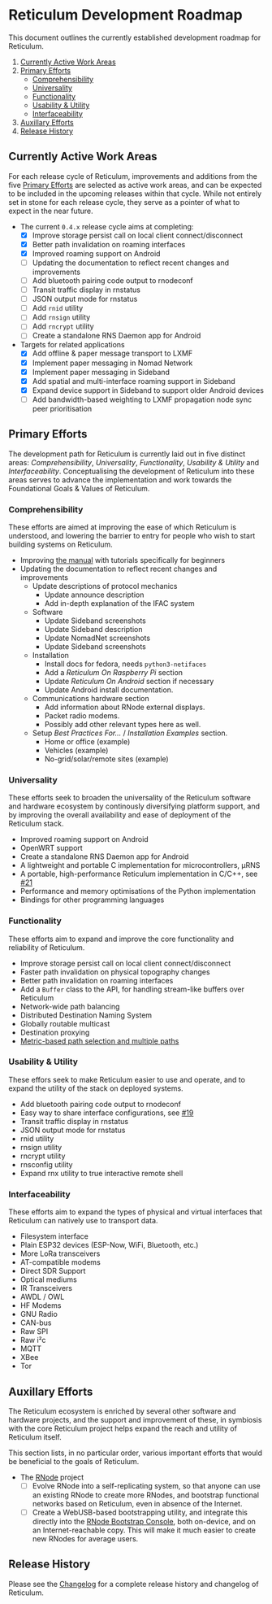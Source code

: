 # Reticulum Development Roadmap
This document outlines the currently established development roadmap for Reticulum.

1. [Currently Active Work Areas](#currently-active-work-areas)
2. [Primary Efforts](#primary-efforts)
    - [Comprehensibility](#comprehensibility)
    - [Universality](#universality)
    - [Functionality](#functionality)
    - [Usability & Utility](#usability--utility)
    - [Interfaceability](#interfaceability)
3. [Auxillary Efforts](#auxillary-efforts)
4. [Release History](#release-history)

## Currently Active Work Areas
For each release cycle of Reticulum, improvements and additions from the five [Primary Efforts](#primary-efforts) are selected as active work areas, and can be expected to be included in the upcoming releases within that cycle. While not entirely set in stone for each release cycle, they serve as a pointer of what to expect in the near future.

- The current `0.4.x` release cycle aims at completing:
  - [x] Improve storage persist call on local client connect/disconnect
  - [x] Better path invalidation on roaming interfaces
  - [x] Improved roaming support on Android
  - [ ] Updating the documentation to reflect recent changes and improvements
  - [ ] Add bluetooth pairing code output to rnodeconf
  - [ ] Transit traffic display in rnstatus
  - [ ] JSON output mode for rnstatus
  - [ ] Add `rnid` utility
  - [ ] Add `rnsign` utility
  - [ ] Add `rncrypt` utility
  - [ ] Create a standalone RNS Daemon app for Android
- Targets for related applications
  - [x] Add offline & paper message transport to LXMF
  - [x] Implement paper messaging in Nomad Network
  - [x] Implement paper messaging in Sideband
  - [x] Add spatial and multi-interface roaming support in Sideband
  - [x] Expand device support in Sideband to support older Android devices
  - [ ] Add bandwidth-based weighting to LXMF propagation node sync peer prioritisation

## Primary Efforts
The development path for Reticulum is currently laid out in five distinct areas: *Comprehensibility*, *Universality*, *Functionality*, *Usability & Utility* and *Interfaceability*. Conceptualising the development of Reticulum into these areas serves to advance the implementation and work towards the Foundational Goals & Values of Reticulum.

### Comprehensibility
These efforts are aimed at improving the ease of which Reticulum is understood, and lowering the barrier to entry for people who wish to start building systems on Reticulum.

- Improving [the manual](https://markqvist.github.io/Reticulum/manual/) with tutorials specifically for beginners
- Updating the documentation to reflect recent changes and improvements
    - Update descriptions of protocol mechanics
        - Update announce description
        - Add in-depth explanation of the IFAC system
    - Software
        - Update Sideband screenshots
        - Update Sideband description
        - Update NomadNet screenshots
        - Update Sideband screenshots
    - Installation
        - Install docs for fedora, needs `python3-netifaces`
        - Add a *Reticulum On Raspberry Pi* section
        - Update *Reticulum On Android* section if necessary
        - Update Android install documentation.
    - Communications hardware section
        - Add information about RNode external displays.
        - Packet radio modems.
        - Possibly add other relevant types here as well.
    - Setup *Best Practices For...* / *Installation Examples* section.
        - Home or office (example)
        - Vehicles (example)
        - No-grid/solar/remote sites (example)

### Universality
These efforts seek to broaden the universality of the Reticulum software and hardware ecosystem by continously diversifying platform support, and by improving the overall availability and ease of deployment of the Reticulum stack.

- Improved roaming support on Android
- OpenWRT support
- Create a standalone RNS Daemon app for Android
- A lightweight and portable C implementation for microcontrollers, µRNS
- A portable, high-performance Reticulum implementation in C/C++, see [#21](https://github.com/markqvist/Reticulum/discussions/21)
- Performance and memory optimisations of the Python implementation
- Bindings for other programming languages

### Functionality
These efforts aim to expand and improve the core functionality and reliability of Reticulum.

- Improve storage persist call on local client connect/disconnect
- Faster path invalidation on physical topography changes
- Better path invalidation on roaming interfaces
- Add a `Buffer` class to the API, for handling stream-like buffers over Reticulum
- Network-wide path balancing
- Distributed Destination Naming System
- Globally routable multicast
- Destination proxying
- [Metric-based path selection and multiple paths](https://github.com/markqvist/Reticulum/discussions/86)

### Usability & Utility
These effors seek to make Reticulum easier to use and operate, and to expand the utility of the stack on deployed systems.

- Add bluetooth pairing code output to rnodeconf
- Easy way to share interface configurations, see [#19](https://github.com/markqvist/Reticulum/discussions/19)
- Transit traffic display in rnstatus
- JSON output mode for rnstatus
- rnid utility
- rnsign utility
- rncrypt utility
- rnsconfig utility
- Expand rnx utility to true interactive remote shell

### Interfaceability
These efforts aim to expand the types of physical and virtual interfaces that Reticulum can natively use to transport data.

- Filesystem interface
- Plain ESP32 devices (ESP-Now, WiFi, Bluetooth, etc.)
- More LoRa transceivers
- AT-compatible modems
- Direct SDR Support
- Optical mediums
- IR Transceivers
- AWDL / OWL
- HF Modems
- GNU Radio
- CAN-bus
- Raw SPI
- Raw i²c
- MQTT
- XBee
- Tor

## Auxillary Efforts
The Reticulum ecosystem is enriched by several other software and hardware projects, and the support and improvement of these, in symbiosis with the core Reticulum project helps expand the reach and utility of Reticulum itself.

This section lists, in no particular order, various important efforts that would be beneficial to the goals of Reticulum.

- The [RNode](https://unsigned.io/rnode/) project
    - [ ] Evolve RNode into a self-replicating system, so that anyone can use an existing RNode to create more RNodes, and bootstrap functional networks based on Reticulum, even in absence of the Internet.
    - [ ] Create a WebUSB-based bootstrapping utility, and integrate this directly into the [RNode Bootstrap Console](#), both on-device, and on an Internet-reachable copy. This will make it much easier to create new RNodes for average users.

## Release History

Please see the [Changelog](./Changelog.md) for a complete release history and changelog of Reticulum.